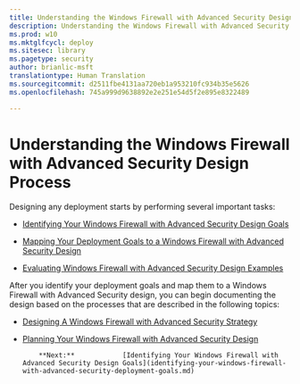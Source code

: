 ```yaml
---
title: Understanding the Windows Firewall with Advanced Security Design Process (Windows 10)
description: Understanding the Windows Firewall with Advanced Security Design Process
ms.prod: w10
ms.mktglfcycl: deploy
ms.sitesec: library
ms.pagetype: security
author: brianlic-msft
translationtype: Human Translation
ms.sourcegitcommit: d2511fbe4131aa720eb1a953210fc934b35e5626
ms.openlocfilehash: 745a999d9638892e2e251e54d5f2e895e8322489

---
```


# Understanding the Windows Firewall with Advanced Security Design Process

Designing any deployment starts by performing several important tasks:

-   [Identifying Your Windows Firewall with Advanced Security Design Goals](identifying-your-windows-firewall-with-advanced-security-deployment-goals.md)

-   [Mapping Your Deployment Goals to a Windows Firewall with Advanced Security Design](mapping-your-deployment-goals-to-a-windows-firewall-with-advanced-security-design.md)

-   [Evaluating Windows Firewall with Advanced Security Design Examples](evaluating-windows-firewall-with-advanced-security-design-examples.md)

After you identify your deployment goals and map them to a Windows Firewall with Advanced Security design, you can begin documenting the design based on the processes that are described in the following topics:

-   [Designing A Windows Firewall with Advanced Security Strategy](designing-a-windows-firewall-with-advanced-security-strategy.md)

-   [Planning Your Windows Firewall with Advanced Security Design](planning-your-windows-firewall-with-advanced-security-design.md)


            **Next:**            [Identifying Your Windows Firewall with Advanced Security Design Goals](identifying-your-windows-firewall-with-advanced-security-deployment-goals.md)
          



<!--HONumber=Jun16_HO4-->


